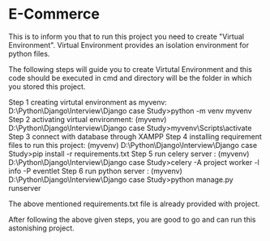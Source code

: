 # E-Commerce

This is to inform you that to run this project you need to create "Virtual Environment". Virtual Environment provides an isolation environment for python files.

The following steps will guide you to create Virtutal Environment and this code should be executed in cmd and directory will be the folder in which you stored this project.

Step 1 creating virtutal environment as myvenv: D:\Python\Django\Interview\Django case Study>python -m venv myvenv 
Step 2 activating virtual environment: (myvenv) D:\Python\Django\Interview\Django case Study>myvenv\Scripts\activate
Step 3 connect with database through XAMPP
Step 4 installing requirement files to run this project: (myvenv) D:\Python\Django\Interview\Django case Study>pip install -r requirements.txt
Step 5 run celery server : (myvenv) D:\Python\Django\Interview\Django case Study>celery -A project worker -l info -P eventlet
Step 6 run python server : (myvenv) D:\Python\Django\Interview\Django case Study>python manage.py runserver


The above mentioned requirements.txt file is already provided with project.

After following the above given steps, you are good to go and can run this astonishing project.
